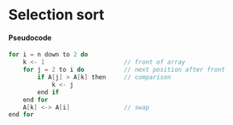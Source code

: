 # Selection sort

#### Pseudocode

```java
for i = n down to 2 do
    k <- 1						// front of array
    for j = 2 to i do			// next position after front
        if A[j] > A[k] then 	// comparison
            k <- j
        end if
    end for
    A[k] <-> A[i] 				// swap
end for
```
